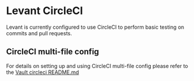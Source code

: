 # Levant CircleCI
Levant is currently configured to use CircleCI to perform basic testing on commits and pull requests.

## CircleCI multi-file config
For details on setting up and using CircleCI multi-file config please refer to the [Vault circleci README.md](https://github.com/hashicorp/vault/blob/master/.circleci/README.md)
